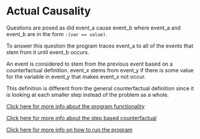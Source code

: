 # Actual Causality
Questions are posed as did event_a cause event_b where event_a and event_b are in the form `:(var == value)`.

To answer this question the program traces event_a to all of the events that stem from it until event_b occurs.  

An event is considered to stem from the previous event based on a counterfactual definition. event_x stems from event_y if there is some value for the variable in event_y that makes event_x not occur.

This definition is different from the general counterfactual definition since it is looking at each smaller step instead of the problem as a whole.

[Click here for more info about the program functionality](program.md)

[Click here for more info about the step based counterfactual](acauses.md)

[Click here for more info on how to run the program](runningac.md)
